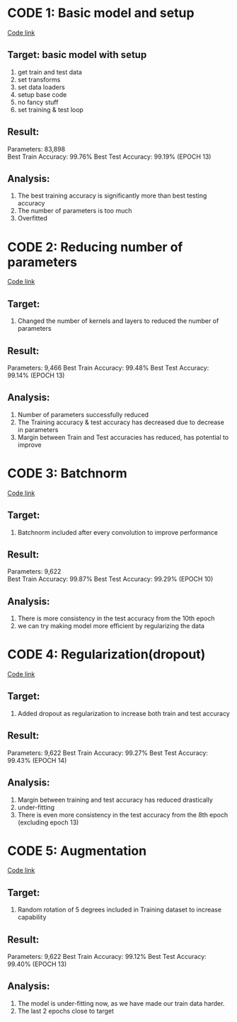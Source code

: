 # CODE 1: Basic model and setup
[Code link](https://github.com/aswa09/EVA-4/blob/master/S5/EVA4_S5_F1.ipynb)
## Target: basic model with setup	
1. get train and test data
2. set transforms
3. set data loaders
4. setup base code
5. no fancy stuff
5. set training & test loop
## Result:
Parameters: 83,898	
Best Train Accuracy: 99.76%	
Best Test Accuracy: 99.19% (EPOCH 13)
## Analysis: 
1. The best training accuracy is significantly more than best testing accuracy 
2. The number of parameters is too much
3. Overfitted

# CODE 2: Reducing number of parameters
[Code link](https://github.com/aswa09/EVA-4/blob/master/S5/EVA4_S5_F2.ipynb)
## Target:
1. Changed the number of kernels and layers to reduced the number of parameters
## Result:
Parameters: 9,466
Best Train Accuracy: 99.48%
Best Test Accuracy: 99.14% (EPOCH 13)
## Analysis:
1. Number of parameters successfully reduced
2. The Training accuracy & test accuracy has decreased due to decrease in parameters 
3. Margin between Train and Test accuracies has reduced, has potential to improve

# CODE 3: Batchnorm
[Code link](https://github.com/aswa09/EVA-4/blob/master/S5/EVA4_S5_F3.ipynb)
## Target: 	
1. Batchnorm included after every convolution to improve performance
## Result:
Parameters: 9,622	
Best Train Accuracy: 99.87%
Best Test Accuracy: 99.29% (EPOCH 10)
## Analysis:
1. There is more consistency in the test accuracy from the 10th epoch
2. we can try making model more efficient by regularizing the data

# CODE 4: Regularization(dropout)
[Code link](https://github.com/aswa09/EVA-4/blob/master/S5/EVA4_S5_F4.ipynb)
## Target:  
1. Added dropout as regularization to increase both train and test accuracy
## Result:
Parameters: 9,622
Best Train Accuracy: 99.27%
Best Test Accuracy: 99.43% (EPOCH 14)
## Analysis:
1. Margin between training and test accuracy has reduced drastically
2. under-fitting
3. There is even more consistency in the test accuracy from the 8th epoch (excluding epoch 13)

# CODE 5: Augmentation
[Code link](https://github.com/aswa09/EVA-4/blob/master/S5/EVA4_S5_F5.ipynb)
## Target:	
1. Random rotation of 5 degrees included in Training dataset to increase capability
## Result:
Parameters: 9,622
Best Train Accuracy: 99.12%
Best Test Accuracy: 99.40% (EPOCH 13)
## Analysis:
1. The model is under-fitting now, as we have made our train data harder.
2. The last 2 epochs close to target
